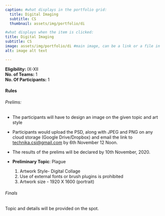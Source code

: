 ```yaml
---
caption: #what displays in the portfolio grid:
  title: Digital Imaging
  subtitle: CS
  thumbnail: assets/img/portfolio/di

#what displays when the item is clicked:
title: Digital Imaging
subtitle: CS
image: assets/img/portfolio/di #main image, can be a link or a file in assets/img/portfolio
alt: image alt text

---
```

**Eligibility:** IX-XII\
**No. of Teams:** 1\
**No. Of Participants:** 1
 
#### Rules 
###### Prelims:
- The participants will have to design an image on the given topic and art 
style 
- Participants would upload the PSD, along with JPEG and PNG on any 
cloud storage (Google Drive/Dropbox) and email the link to 
technika.csi@gmail.com by 6th November 12 Noon. 
- The results of the prelims will be declared by 10th November, 2020. 

 
- **Preliminary Topic**: Plague 
    1. Artwork Style- Digital Collage 
    2. Use of external fonts or brush plugins is prohibited 
    3. Artwork size - 1920 X 1600 (portrait)

###### Finals
Topic and details will be provided on the spot. 
